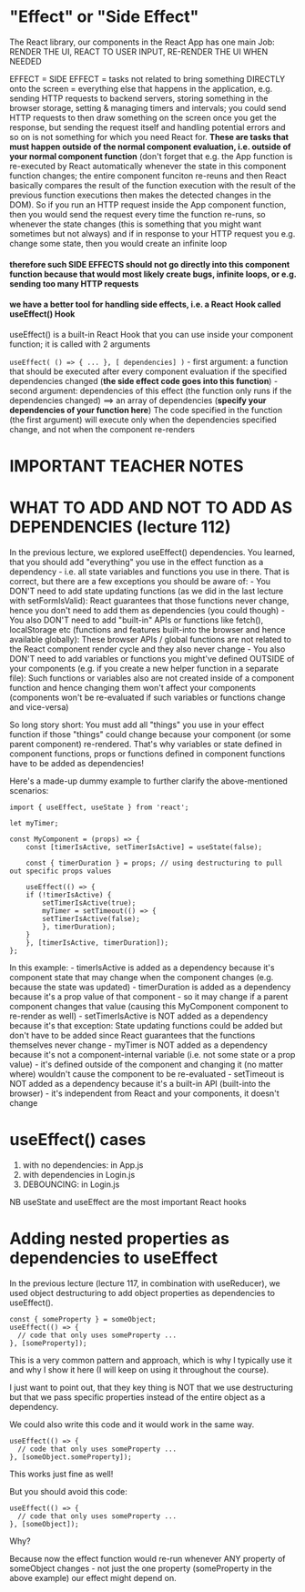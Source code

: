 # "Effect" or "Side Effect"


The React library, our components in the React App has one main Job: RENDER THE UI, REACT TO USER INPUT, RE-RENDER THE UI WHEN NEEDED

EFFECT = SIDE EFFECT = tasks not related to bring something DIRECTLY onto the screen = everything else that happens in the application, e.g. sending HTTP requests to backend servers, storing something in the browser storage, setting & managing timers and intervals; you could send HTTP requests to then draw something on the screen once you get the response, but sending the request itself and handling potential errors and so on is not something for which you need React for. **These are tasks that must happen outside of the normal component evaluation, i.e. outside of your normal component function** (don't forget that e.g. the App function is re-executed by React automatically whenever the state in this component function changes; the entire component funciton re-reuns and then React basically compares the result of the function execution with the result of the previous function executions then makes the detected changes in the DOM). So if you run an HTTP request inside the App component function, then you would send the request every time the function re-runs, so whenever the state changes (this is something that you might want sometimes but not always) and if in response to your HTTP request you e.g. change some state, then you would create an infinite loop

#### therefore such SIDE EFFECTS should not go directly into this component function because that would most likely create bugs, infinite loops, or e.g. sending too many HTTP requests
#### we have a better tool for handling side effects, i.e. a React Hook called **useEffect() Hook**

useEffect() is a built-in React Hook that you can use inside your component function; it is called with 2 arguments

`useEffect( () => { ... }, [ dependencies] )`
    - first argument: a function that should be executed after every component evaluation if the specified dependencies changed (**the side effect code goes into this function**)
    - second argument: dependencies of this effect (the function only runs if the dependencies changed) ==> an array of dependencies (**specify your dependencies of your function here**)
The code specified in the function (the first argument) will execute only when the dependencies specified change, and not when the component re-renders

# IMPORTANT TEACHER NOTES
# WHAT TO ADD AND NOT TO ADD AS DEPENDENCIES (lecture 112)
In the previous lecture, we explored useEffect() dependencies.
You learned, that you should add "everything" you use in the effect function as a dependency - i.e. all state variables and functions you use in there.
That is correct, but there are a few exceptions you should be aware of:
      - You DON'T need to add state updating functions (as we did in the last lecture with setFormIsValid): React guarantees that those functions never change, hence you don't need to add them as dependencies (you could though)
      - You also DON'T need to add "built-in" APIs or functions like fetch(), localStorage etc (functions and features built-into the browser and hence available globally): These browser APIs / global functions are not related to the React component render cycle and they also never change
      - You also DON'T need to add variables or functions you might've defined OUTSIDE of your components (e.g. if you create a new helper function in a separate file): Such functions or variables also are not created inside of a component function and hence changing them won't affect your components (components won't be re-evaluated if such variables or functions change and vice-versa)

So long story short: You must add all "things" you use in your effect function if those "things" could change because your component (or some parent component) re-rendered. That's why variables or state defined in component functions, props or functions defined in component functions have to be added as dependencies!

Here's a made-up dummy example to further clarify the above-mentioned scenarios:

```
import { useEffect, useState } from 'react';
 
let myTimer;
 
const MyComponent = (props) => {
    const [timerIsActive, setTimerIsActive] = useState(false);
 
    const { timerDuration } = props; // using destructuring to pull out specific props values
 
    useEffect(() => {
    if (!timerIsActive) {
        setTimerIsActive(true);
        myTimer = setTimeout(() => {
        setTimerIsActive(false);
        }, timerDuration);
    }
    }, [timerIsActive, timerDuration]);
};

```

In this example:
    - timerIsActive is added as a dependency because it's component state that may change when the component changes (e.g. because the state was updated)
    - timerDuration is added as a dependency because it's a prop value of that component - so it may change if a parent component changes that value (causing this MyComponent component to re-render as well)
    - setTimerIsActive is NOT added as a dependency because it's that exception: State updating functions could be added but don't have to be added since React guarantees that the functions themselves never change
    - myTimer is NOT added as a dependency because it's not a component-internal variable (i.e. not some state or a prop value) - it's defined outside of the component and changing it (no matter where) wouldn't cause the component to be re-evaluated
    - setTimeout is NOT added as a dependency because it's a built-in API (built-into the browser) - it's independent from React and your components, it doesn't change


# useEffect() cases
1. with no dependencies: in App.js
2. with dependencies in Login.js
3. DEBOUNCING: in Login.js

NB useState and useEffect are the most important React hooks


# Adding nested properties as dependencies to useEffect

In the previous lecture (lecture 117, in combination with useReducer), we used object destructuring to add object properties as dependencies to useEffect().

    const { someProperty } = someObject;
    useEffect(() => {
      // code that only uses someProperty ...
    }, [someProperty]);

This is a very common pattern and approach, which is why I typically use it and why I show it here (I will keep on using it throughout the course).

I just want to point out, that they key thing is NOT that we use destructuring but that we pass specific properties instead of the entire object as a dependency.

We could also write this code and it would work in the same way.

    useEffect(() => {
      // code that only uses someProperty ...
    }, [someObject.someProperty]);

This works just fine as well!

But you should avoid this code:

    useEffect(() => {
      // code that only uses someProperty ...
    }, [someObject]);

Why?

Because now the effect function would re-run whenever ANY property of someObject changes - not just the one property (someProperty in the above example) our effect might depend on. 